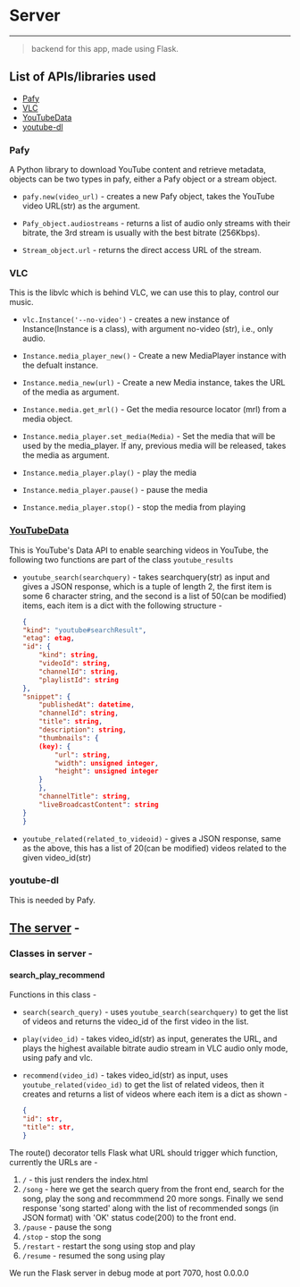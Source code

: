 # Server
---
>backend for this app, made using Flask.

## List of APIs/libraries used
- [Pafy](#Pafy)
- [VLC](#VLC)
- [YouTubeData](#YouTubeData)
- [youtube-dl](#youtube-dl)

### Pafy

A Python library to download YouTube content and retrieve metadata, objects can be two types in pafy, either a Pafy object or a stream object.

- `pafy.new(video_url)` - creates a new Pafy object, takes the YouTube video URL(str) as the         argument.

- `Pafy_object.audiostreams` - returns a list of audio only streams with their bitrate, the 3rd      stream is usually with the best bitrate (256Kbps).

- `Stream_object.url` - returns the direct access URL of the stream.


### VLC

This is the libvlc which is behind VLC, we can use this to play, control our music.

- `vlc.Instance('--no-video')` - creates a new instance of Instance(Instance is a class), with       argument no-video (str), i.e., only audio.

- `Instance.media_player_new()` - Create a new MediaPlayer instance with the defualt instance.

- `Instance.media_new(url)` - Create a new Media instance, takes the URL of the media as             argument.

- `Instance.media.get_mrl()` - Get the media resource locator (mrl) from a media object.

- `Instance.media_player.set_media(Media)` - Set the media that will be used by the media_player.    If any, previous media will be released, takes the media as argument.

- `Instance.media_player.play()` - play the media

- `Instance.media_player.pause()` - pause the media

- `Instance.media_player.stop()` - stop the media from playing


### [YouTubeData](../youtube_videos.py)

This is YouTube's Data API to enable searching videos in YouTube, the following two functions are part of the class `youtube_results`

- `youtube_search(searchquery)` - takes searchquery(str) as input and gives a JSON response,         which is a tuple of length 2, the first item is some 6 character string, and the second is a      list of 50(can be modified) items, each item is a dict with the following structure - 

    ```JSON
    {
    "kind": "youtube#searchResult",
    "etag": etag,
    "id": {
        "kind": string,
        "videoId": string,
        "channelId": string,
        "playlistId": string
    },
    "snippet": {
        "publishedAt": datetime,
        "channelId": string,
        "title": string,
        "description": string,
        "thumbnails": {
        (key): {
            "url": string,
            "width": unsigned integer,
            "height": unsigned integer
        }
        },
        "channelTitle": string,
        "liveBroadcastContent": string
    }
    }
    ```
- `youtube_related(related_to_videoid)` - gives a JSON response, same as the above, this has         a list of 20(can be modified) videos related to the given video_id(str)


### youtube-dl

This is needed by Pafy.



## [The server](../server.py) - 

### Classes in server - 

#### search_play_recommend

Functions in this class - 

- `search(search_query)` - uses `youtube_search(searchquery)` to get the list of videos and          returns the video_id of the first video in the list.

- `play(video_id)` - takes video_id(str) as input, generates the URL, and plays the highest          available bitrate audio stream in VLC audio only mode, using pafy and vlc.

- `recommend(video_id)` - takes video_id(str) as input, uses `youtube_related(video_id)` to get      the list of related videos, then it creates and returns a list of videos where each item is       a dict as shown -   

    ```JSON
    {
    "id": str,
    "title": str, 
    }
    ```


The route() decorator tells Flask what URL should trigger which function, currently the URLs are -

1. `/` - this just renders the index.html
2. `/song` - here we get the search query from the front end, search for the song, play the song      and recommmend 20 more songs. Finally we send response 'song started' along with the list of      recommended songs (in JSON format) with 'OK' status code(200) to the front end.
3. `/pause` - pause the song
4. `/stop` - stop the song
5. `/restart` - restart the song using stop and play
6. `/resume` - resumed the song using play

We run the Flask server in debug mode at port 7070, host 0.0.0.0





